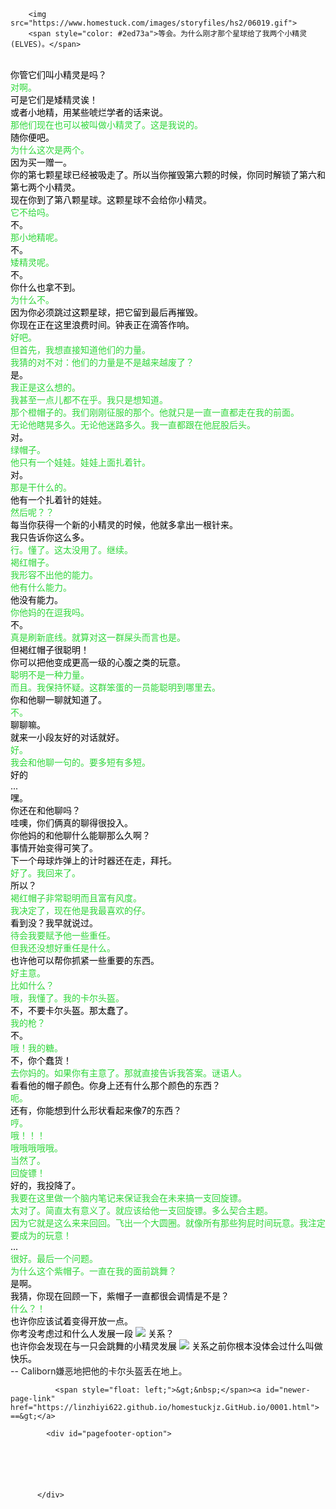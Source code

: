 ﻿<html>

        <img src="https://www.homestuck.com/images/storyfiles/hs2/06019.gif">
        <span style="color: #2ed73a">等会。为什么刚才那个星球给了我两个小精灵(ELVES)。</span>
<br><span style="color: #000000">你管它们叫小精灵是吗？</span>
<br><span style="color: #2ed73a">对啊。</span>
<br><span style="color: #000000">可是它们是矮精灵诶！</span>
<br><span style="color: #000000">或者小地精，用某些唬烂学者的话来说。</span>
<br><span style="color: #2ed73a">那他们现在也可以被叫做小精灵了。这是我说的。</span>
<br><span style="color: #000000">随你便吧。</span>
<br><span style="color: #2ed73a">为什么这次是两个。</span>
<br><span style="color: #000000">因为买一赠一。</span>
<br><span style="color: #000000">你的第七颗星球已经被吸走了。所以当你摧毁第六颗的时候，你同时解锁了第六和第七两个小精灵。</span>
<br><span style="color: #000000">现在你到了第八颗星球。这颗星球不会给你小精灵。</span>
<br><span style="color: #2ed73a">它不给吗。</span>
<br><span style="color: #000000">不。</span>
<br><span style="color: #2ed73a">那小地精呢。</span>
<br><span style="color: #000000">不。</span>
<br><span style="color: #2ed73a">矮精灵呢。</span>
<br><span style="color: #000000">不。</span>
<br><span style="color: #000000">你什么也拿不到。</span>
<br><span style="color: #2ed73a">为什么不。</span>
<br><span style="color: #000000">因为你必须跳过这颗星球，把它留到最后再摧毁。</span>
<br><span style="color: #000000">你现在正在这里浪费时间。钟表正在滴答作响。</span>
<br><span style="color: #2ed73a">好吧。</span>
<br><span style="color: #2ed73a">但首先，我想直接知道他们的力量。</span>
<br><span style="color: #2ed73a">我猜的对不对：他们的力量是不是越来越废了？</span>
<br><span style="color: #000000">是。</span>
<br><span style="color: #2ed73a">我正是这么想的。</span>
<br><span style="color: #2ed73a">我甚至一点儿都不在乎。我只是想知道。</span>
<br><span style="color: #2ed73a">那个橙帽子的。我们刚刚征服的那个。他就只是一直一直都走在我的前面。</span>
<br><span style="color: #2ed73a">无论他瞎晃多久。无论他迷路多久。我一直都跟在他屁股后头。</span>
<br><span style="color: #000000">对。</span>
<br><span style="color: #2ed73a">绿帽子。</span>
<br><span style="color: #2ed73a">他只有一个娃娃。娃娃上面扎着针。</span>
<br><span style="color: #000000">对。</span>
<br><span style="color: #2ed73a">那是干什么的。</span>
<br><span style="color: #000000">他有一个扎着针的娃娃。</span>
<br><span style="color: #2ed73a">然后呢？？</span>
<br><span style="color: #000000">每当你获得一个新的小精灵的时候，他就多拿出一根针来。</span>
<br><span style="color: #000000">我只告诉你这么多。</span>
<br><span style="color: #2ed73a">行。懂了。这太没用了。继续。</span>
<br><span style="color: #2ed73a">褐红帽子。</span>
<br><span style="color: #2ed73a">我形容不出他的能力。</span>
<br><span style="color: #2ed73a">他有什么能力。</span>
<br><span style="color: #000000">他没有能力。</span>
<br><span style="color: #2ed73a">你他妈的在逗我吗。</span>
<br><span style="color: #000000">不。</span>
<br><span style="color: #2ed73a">真是刷新底线。就算对这一群屎头而言也是。</span>
<br><span style="color: #000000">但褐红帽子很聪明！</span>
<br><span style="color: #000000">你可以把他变成更高一级的心腹之类的玩意。</span>
<br><span style="color: #2ed73a">聪明不是一种力量。</span>
<br><span style="color: #2ed73a">而且。我保持怀疑。这群笨蛋的一员能聪明到哪里去。</span>
<br><span style="color: #000000">你和他聊一聊就知道了。</span>
<br><span style="color: #2ed73a">不。</span>
<br><span style="color: #000000">聊聊嘛。</span>
<br><span style="color: #000000">就来一小段友好的对话就好。</span>
<br><span style="color: #2ed73a">好。</span>
<br><span style="color: #2ed73a">我会和他聊一句的。要多短有多短。</span>
<br><span style="color: #000000">好的</span>
<br><span style="color: #000000">...</span>
<br><span style="color: #000000">嘿。</span>
<br><span style="color: #000000">你还在和他聊吗？</span>
<br><span style="color: #000000">哇噢，你们俩真的聊得很投入。</span>
<br><span style="color: #000000">你他妈的和他聊什么能聊那么久啊？</span>
<br><span style="color: #000000">事情开始变得可笑了。</span>
<br><span style="color: #000000">下一个母球炸弹上的计时器还在走，拜托。</span>
<br><span style="color: #2ed73a">好了。我回来了。</span>
<br><span style="color: #000000">所以？</span>
<br><span style="color: #2ed73a">褐红帽子非常聪明而且富有风度。</span>
<br><span style="color: #2ed73a">我决定了，现在他是我最喜欢的仔。</span>
<br><span style="color: #000000">看到没？我早就说过。</span>
<br><span style="color: #2ed73a">待会我要赋予他一些重任。</span>
<br><span style="color: #2ed73a">但我还没想好重任是什么。</span>
<br><span style="color: #000000">也许他可以帮你抓紧一些重要的东西。</span>
<br><span style="color: #2ed73a">好主意。</span>
<br><span style="color: #2ed73a">比如什么？</span>
<br><span style="color: #2ed73a">哦，我懂了。我的卡尔头盔。</span>
<br><span style="color: #000000">不，不要卡尔头盔。那太蠢了。</span>
<br><span style="color: #2ed73a">我的枪？</span>
<br><span style="color: #000000">不。</span>
<br><span style="color: #2ed73a">哦！我的糖。</span>
<br><span style="color: #000000">不，你个蠢货！</span>
<br><span style="color: #2ed73a">去你妈的。如果你有主意了。那就直接告诉我答案。谜语人。</span>
<br><span style="color: #000000">看看他的帽子颜色。你身上还有什么那个颜色的东西？</span>
<br><span style="color: #2ed73a">呃。</span>
<br><span style="color: #000000">还有，你能想到什么形状看起来像7的东西？</span>
<br><span style="color: #2ed73a">哼。</span>
<br><span style="color: #2ed73a">哦！！！</span>
<br><span style="color: #2ed73a">哦哦哦哦哦。</span>
<br><span style="color: #2ed73a">当然了。</span>
<br><span style="color: #2ed73a">回旋镖！</span>
<br><span style="color: #000000">好的，我投降了。</span>
<br><span style="color: #2ed73a">我要在这里做一个脑内笔记来保证我会在未来搞一支回旋镖。</span>
<br><span style="color: #2ed73a">太对了。简直太有意义了。就应该给他一支回旋镖。多么契合主题。</span>
<br><span style="color: #2ed73a">因为它就是这么来来回回。飞出一个大圆圈。就像所有那些狗屁时间玩意。我注定要成为的玩意！</span>
<br><span style="color: #000000">...</span>
<br><span style="color: #2ed73a">很好。最后一个问题。</span>
<br><span style="color: #2ed73a">为什么这个紫帽子。一直在我的面前跳舞？</span>
<br><span style="color: #000000">是啊。</span>
<br><span style="color: #000000">我猜，你现在回顾一下，紫帽子一直都很会调情是不是？</span>
<br><span style="color: #2ed73a">什么？！</span>
<br><span style="color: #000000">也许你应该试着变得开放一点。</span>
<br><span style="color: #000000">你考没考虑过和什么人发展一段 <img src="https://www.homestuck.com/images/storyfiles/hs2/scraps/star-heart-horseshoe.png" border="0" /> 关系？</span>
<br><span style="color: #000000">也许你会发现在与一只会跳舞的小精灵发展 <img src="https://www.homestuck.com/images/storyfiles/hs2/scraps/star-heart-horseshoe.png" border="0" /> 关系之前你根本没体会过什么叫做快乐。</span>
<br>-- Caliborn嫌恶地把他的卡尔头盔丢在地上。 <br>

            
              <span style="float: left;">&gt;&nbsp;</span><a id="newer-page-link" href="https://linzhiyi622.github.io/homestuckjz.GitHub.io/0001.html">  ==&gt;</a>
            
            <div id="pagefooter-option">
              

              


            
          </div>
